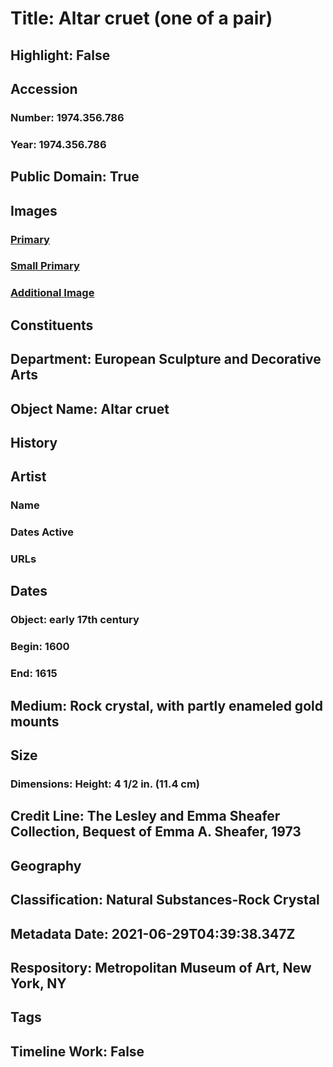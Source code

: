 # Title: Altar cruet (one of a pair)
## Highlight: False
## Accession
### Number: 1974.356.786
### Year: 1974.356.786
## Public Domain: True
## Images
### [Primary](https://images.metmuseum.org/CRDImages/es/original/ES2519.jpg)
### [Small Primary](https://images.metmuseum.org/CRDImages/es/web-large/ES2519.jpg)
### [Additional Image](https://images.metmuseum.org/CRDImages/es/original/205407.jpg)
## Constituents
## Department: European Sculpture and Decorative Arts
## Object Name: Altar cruet
## History
## Artist
### Name
### Dates Active
### URLs
## Dates
### Object: early 17th century
### Begin: 1600
### End: 1615
## Medium: Rock crystal, with partly enameled gold mounts
## Size
### Dimensions: Height: 4 1/2 in. (11.4 cm)
## Credit Line: The Lesley and Emma Sheafer Collection, Bequest of Emma A. Sheafer, 1973
## Geography
## Classification: Natural Substances-Rock Crystal
## Metadata Date: 2021-06-29T04:39:38.347Z
## Respository: Metropolitan Museum of Art, New York, NY
## Tags
## Timeline Work: False